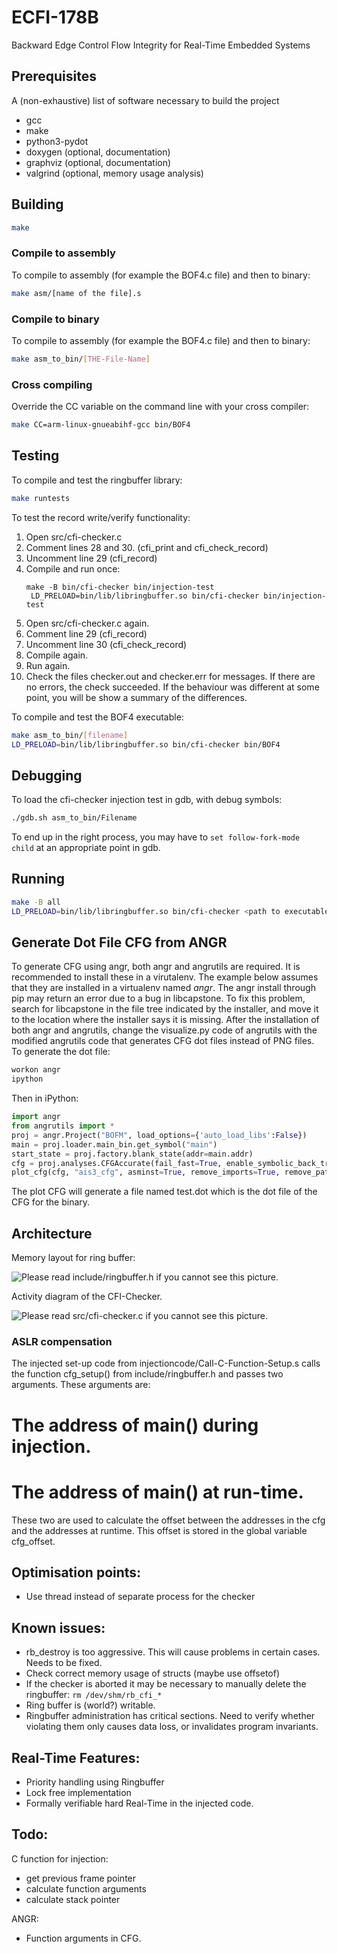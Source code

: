 # ECFI-178B
Backward Edge Control Flow Integrity for Real-Time Embedded Systems

## Prerequisites
A (non-exhaustive) list of software necessary to build the project

- gcc
- make
- python3-pydot
- doxygen (optional, documentation)
- graphviz (optional, documentation)
- valgrind (optional, memory usage analysis)

## Building
```bash
make
```

### Compile to assembly ###
To compile to assembly (for example the BOF4.c file) and then to binary:
```bash
make asm/[name of the file].s
```

### Compile to binary ###
To compile to assembly (for example the BOF4.c file) and then to binary:
```bash
make asm_to_bin/[THE-File-Name]
```

### Cross compiling
Override the CC variable on the command line with your cross compiler:
```bash
make CC=arm-linux-gnueabihf-gcc bin/BOF4
```

## Testing
To compile and test the ringbuffer library:
```bash
make runtests
```
To test the record write/verify functionality:

1. Open src/cfi-checker.c
2. Comment lines 28 and 30. (cfi_print and cfi_check_record)
3. Uncomment line 29 (cfi_record)
4. Compile and run once:
    <pre><code>make -B bin/cfi-checker bin/injection-test
    LD_PRELOAD=bin/lib/libringbuffer.so bin/cfi-checker bin/injection-test</code></pre>
5. Open src/cfi-checker.c again.
6. Comment line 29 (cfi_record)
7. Uncomment line 30 (cfi_check_record)
8. Compile again.
9. Run again.
10. Check the files checker.out and checker.err for messages. If there are no errors, the check succeeded. If the behaviour was different at some point, you will be show a summary of the differences.

To compile and test the BOF4 executable:
```bash
make asm_to_bin/[filename]
LD_PRELOAD=bin/lib/libringbuffer.so bin/cfi-checker bin/BOF4
```

## Debugging
To load the cfi-checker injection test in gdb, with debug symbols:
```bash
./gdb.sh asm_to_bin/Filename
```
To end up in the right process, you may have to `set follow-fork-mode child` at an appropriate point in gdb.

## Running
```bash
make -B all
LD_PRELOAD=bin/lib/libringbuffer.so bin/cfi-checker <path to executable>
```

## Generate Dot File CFG from ANGR ##
To generate CFG using angr, both angr and angrutils are required. It is recommended to install these in a virutalenv. The example below assumes that they are installed in a virtualenv named _angr_.
The angr install through pip may return an error due to a bug in libcapstone. To fix this problem, search for libcapstone in the file tree indicated by the installer, and move it to the location where the installer says it is missing. 
After the installation of both angr and angrutils, change the visualize.py code of angrutils with the modified angrutils code that generates CFG dot files instead of PNG files. To generate the dot file:
```bash
workon angr
ipython
```
Then in iPython:
```python
import angr
from angrutils import *
proj = angr.Project("BOFM", load_options={'auto_load_libs':False})
main = proj.loader.main_bin.get_symbol("main")
start_state = proj.factory.blank_state(addr=main.addr)
cfg = proj.analyses.CFGAccurate(fail_fast=True, enable_symbolic_back_traversal=True, starts=[main.addr], initial_state=start_state)
plot_cfg(cfg, "ais3_cfg", asminst=True, remove_imports=True, remove_path_terminator=True)  
```
The plot CFG will generate a file named test.dot which is the dot file of the CFG for the binary.

## Architecture ##
Memory layout for ring buffer:

![Please read include/ringbuffer.h if you cannot see this picture.](doc/diagrams/ringbuffer_memory.png "The memory layout of a ringbuffer in use.")

Activity diagram of the CFI-Checker.

![Please read src/cfi-checker.c if you cannot see this picture.](doc/diagrams/cfi-checker_activity.png "Activity diagram that shows how the processes interact.")

### ASLR compensation ###
The injected set-up code from injectioncode/Call-C-Function-Setup.s calls the function cfg_setup() from include/ringbuffer.h and passes two arguments.
These arguments are:
# The address of main() during injection.
# The address of main() at run-time.
These two are used to calculate the offset between the addresses in the cfg and the addresses at runtime. This offset is stored in the global variable cfg_offset.

## Optimisation points:
- Use thread instead of separate process for the checker

## Known issues:
- rb_destroy is too aggressive. This will cause problems in certain cases. Needs to be fixed.
- Check correct memory usage of structs (maybe use offsetof)
- If the checker is aborted it may be necessary to manually delete the ringbuffer: ```rm /dev/shm/rb_cfi_*```
- Ring buffer is (world?) writable.
- Ringbuffer administration has critical sections. Need to verify whether violating them only causes data loss, or invalidates program invariants.

## Real-Time Features:
- Priority handling using Ringbuffer
- Lock free implementation
- Formally verifiable hard Real-Time in the injected code.

## Todo:
C function for injection:
- get previous frame pointer
- calculate function arguments
- calculate stack pointer

ANGR:
- Function arguments in CFG.
